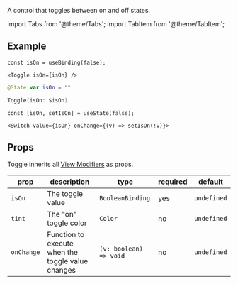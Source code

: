 ---
---

A control that toggles between on and off states.

import Tabs from '@theme/Tabs';
import TabItem from '@theme/TabItem';

## Example

<Tabs>
<TabItem value="srn" label="swiftui-react-native">

```tsx
const isOn = useBinding(false);
```

```tsx
<Toggle isOn={isOn} />
```

</TabItem>
<TabItem value="swiftui" label="SwiftUI">

```swift
@State var isOn = ""
```

```swift
Toggle(isOn: $isOn)
```

</TabItem>
<TabItem value="react-native" label="React Native">

```tsx
const [isOn, setIsOn] = useState(false);
```

```tsx
<Switch value={isOn} onChange={(v) => setIsOn(!v)}>
```

</TabItem>
</Tabs>

## Props

Toggle inherits all [View Modifiers](../modifiers#view-modifiers) as props.

| prop       | description                                       | type                   | required | default     |
| ---------- | ------------------------------------------------- | ---------------------- | -------- | ----------- |
| `isOn`     | The toggle value                                  | `BooleanBinding`       | yes      | `undefined` |
| `tint`     | The "on" toggle color                             | `Color`                | no       | `undefined` |
| `onChange` | Function to execute when the toggle value changes | `(v: boolean) => void` | no       | `undefined` |
